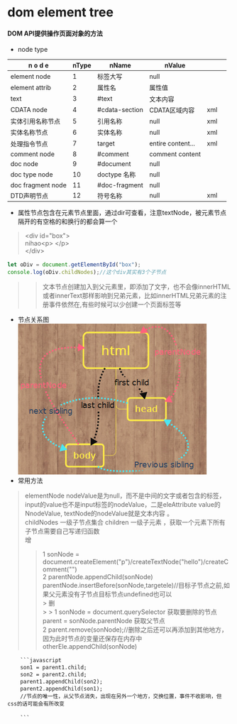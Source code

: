 # dom  element tree
#### DOM API提供操作页面对象的方法   
* node type      

| n o d e           | nType | nName          | nValue            |     |     |
| ----------------- | ----- | -------------- | ----------------- | --- | --- |
| element node      | 1     | 标签大写       | null              |     |     |
| element attrib    | 2     | 属性名         | 属性值            |     |     |
| text              | 3     | #text          | 文本内容          |     |     |
| CDATA node        | 4     | #cdata-section | CDATA区域内容     | xml |     |
| 实体引用名称节点  | 5     | 引用名称       | null              | xml |     |
| 实体名称节点      | 6     | 实体名称       | null              | xml |     |
| 处理指令节点      | 7     | target         | entire content... | xml |     |
| comment node      | 8     | #comment       | comment content   |     |     |
| doc node          | 9     | #document      | null              |     |     |
| doc type node     | 10    | doctype 名称   | null              |     |     |
| doc fragment node | 11    | #doc-fragment  | null              |     |     |
| DTD声明节点       | 12    | 符号名称       | null              | xml |     |
* 属性节点包含在元素节点里面，通过dir可查看，注意textNode，被元素节点隔开的有空格的和换行的都会算一个
> \<div id="box"\>        
    nihao\<p\> \</p\>      
  \</div\>      
```javascript
let oDiv = document.getElementById("box");
console.log(oDiv.childNodes);//这个div其实有3个子节点
```
> > 文本节点创建加入到父元素里，即添加了文字，也不会像innerHTML或者innerText那样影响到兄弟元素，比如innerHTML兄弟元素的注册事件依然在,有些时候可以少创建一个页面标签等      
* 节点关系图     
  ![节点关系图](https://github.com/appleu/js-Notes/blob/master/practice/images/node.png?raw=true "小肖")
* 常用方法       
> elementNode nodeValue是为null，而不是中间的文字或者包含的标签，input的value也不是input标签的nodeValue，二是eleAttribute value的NnodeValue,
textNode的nodeValue就是文本内容 。       
childNodes 一级子节点集合  children 一级子元素 ，获取一个元素下所有子节点需要自己写递归函数              
> 增            
> > 1 sonNode = document.createElement("p")/createTextNode("hello")/createComment("")                 
    2 parentNode.appendChild(sonNode)     parentNode.insertBefore(sonNode,targetele)//目标子节点之前,如果父元素没有子节点目标节点undefined也可以      
    > 删         
    > > 1 sonNode = document.querySelector 获取要删除的节点  parent = sonNode.parentNode 获取父节点                 
        2 parent.remove(sonNode);//删除之后还可以再添加到其他地方，因为此时节点的变量还保存在内存中  otherEle.appendChild(sonNode)         

        ```javascript
        son1 = parent1.child;
        son2 = parent2.child;
        parent1.appendChild(son2);
        parent2.appendChild(son1);
        //节点的唯一性，从父节点消失，出现在另外一个地方，交换位置，事件不收影响，但css的话可能会有所改变        

        ```
